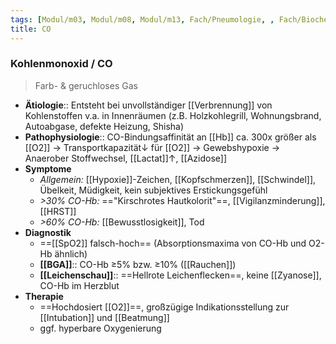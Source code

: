 ```yaml
---
tags: [Modul/m03, Modul/m08, Modul/m13, Fach/Pneumologie, , Fach/Biochemie/Molekül, Art/Pathologie]
title: CO
---
```

### Kohlenmonoxid / CO
> Farb- & geruchloses Gas
- **Ätiologie**:: Entsteht bei unvollständiger [[Verbrennung]] von Kohlenstoffen v.a. in Innenräumen (z.B. Holzkohlegrill, Wohnungsbrand, Autoabgase, defekte Heizung, Shisha)
- **Pathophysiologie**:: CO-Bindungsaffinität an [[Hb]] ca. 300x größer als [[O2]] → Transportkapazität↓ für [[O2]] → Gewebshypoxie → Anaerober Stoffwechsel, [[Lactat]]↑, [[Azidose]]
- **Symptome**
	- *Allgemein:* [[Hypoxie]]-Zeichen, [[Kopfschmerzen]], [[Schwindel]], Übelkeit, Müdigkeit, kein subjektives Erstickungsgefühl
	- *>30% CO-Hb:* =="Kirschrotes Hautkolorit"==, [[Vigilanzminderung]], [[HRST]]
	- *>60% CO-Hb:* [[Bewusstlosigkeit]], Tod
- **Diagnostik**
	- ==[[SpO2]] falsch-hoch== (Absorptionsmaxima von CO-Hb und O2-Hb ähnlich)
	- **[[BGA]]**:: CO-Hb ≥5% bzw. ≥10% ([[Rauchen]])
	- **[[Leichenschau]]**:: ==Hellrote Leichenflecken==, keine [[Zyanose]], CO-Hb im Herzblut
- **Therapie**
	- ==Hochdosiert [[O2]]==, großzügige Indikationsstellung zur [[Intubation]] und [[Beatmung]]
	- ggf. hyperbare Oxygenierung
